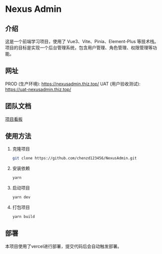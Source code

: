# Nexus Admin

## 介绍

这是一个前端学习项目，使用了 Vue3、Vite、Pinia、Element-Plus 等技术栈。
项目的目标是实现一个后台管理系统，包含用户管理、角色管理、权限管理等功能。

## 网址

PROD (生产环境): <https://nexusadmin.thiz.top/>
UAT (用户验收测试): <https://uat-nexusadmin.thiz.top/>

## 团队文档

[项目看板](https://github.com/users/chenzd123456/projects/8)

## 使用方法

1. 克隆项目

   ```bash
   git clone https://github.com/chenzd123456/NexusAdmin.git
   ```

2. 安装依赖

   ```bash
   yarn
   ```

3. 启动项目

   ```bash
   yarn dev
   ```

4. 打包项目

   ```bash
   yarn build
   ```

## 部署

本项目使用了vercel进行部署，提交代码后会自动触发部署。
